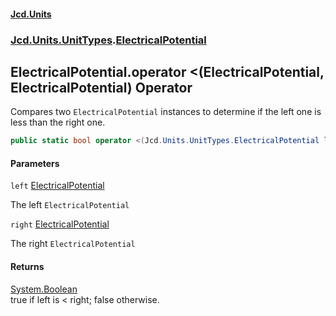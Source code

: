 #### [Jcd.Units](index.md 'index')
### [Jcd.Units.UnitTypes](Jcd.Units.UnitTypes.md 'Jcd.Units.UnitTypes').[ElectricalPotential](Jcd.Units.UnitTypes.ElectricalPotential.md 'Jcd.Units.UnitTypes.ElectricalPotential')

## ElectricalPotential.operator <(ElectricalPotential, ElectricalPotential) Operator

Compares two `ElectricalPotential` instances to determine if the left one is less than the right one.

```csharp
public static bool operator <(Jcd.Units.UnitTypes.ElectricalPotential left, Jcd.Units.UnitTypes.ElectricalPotential right);
```
#### Parameters

<a name='Jcd.Units.UnitTypes.ElectricalPotential.op_LessThan(Jcd.Units.UnitTypes.ElectricalPotential,Jcd.Units.UnitTypes.ElectricalPotential).left'></a>

`left` [ElectricalPotential](Jcd.Units.UnitTypes.ElectricalPotential.md 'Jcd.Units.UnitTypes.ElectricalPotential')

The left `ElectricalPotential`

<a name='Jcd.Units.UnitTypes.ElectricalPotential.op_LessThan(Jcd.Units.UnitTypes.ElectricalPotential,Jcd.Units.UnitTypes.ElectricalPotential).right'></a>

`right` [ElectricalPotential](Jcd.Units.UnitTypes.ElectricalPotential.md 'Jcd.Units.UnitTypes.ElectricalPotential')

The right `ElectricalPotential`

#### Returns
[System.Boolean](https://docs.microsoft.com/en-us/dotnet/api/System.Boolean 'System.Boolean')  
true if left is < right; false otherwise.